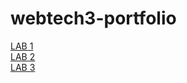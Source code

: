 # webtech3-portfolio
[LAB 1](https://github.com/RaniVerelst/webtech3-portfolio/tree/master/LAB%201)\
[LAB 2](https://github.com/RaniVerelst/webtech3-portfolio/tree/master/LAB%202)\
[LAB 3](https://github.com/RaniVerelst/webtech3-portfolio/tree/master/LAB%203)

